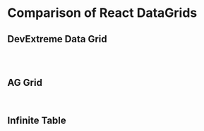# Comparison of React DataGrids

## DevExtreme Data Grid

<Sandpack deps="devextreme-react,devextreme">

```tsx file=devexpress.app.tsx

```

```html file=devexpress.index.html

```

```ts file=columns.ts

```

</Sandpack>


## AG Grid

<Sandpack deps="ag-grid-community,ag-grid-react,ag-grid-enterprise">

```tsx file=aggrid.page.tsx

```

```ts file=columns.ts

```

</Sandpack>

## Infinite Table

<Sandpack >

```tsx file=infinite.page.tsx

```

```ts file=columns.ts

```

</Sandpack>
